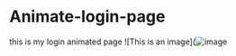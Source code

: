 # Animate-login-page
this is my login animated page
![This is an image](![image](https://user-images.githubusercontent.com/75322969/217289456-cb8ecbef-fbfb-47e2-b0e6-fa4e05e67313.png)

